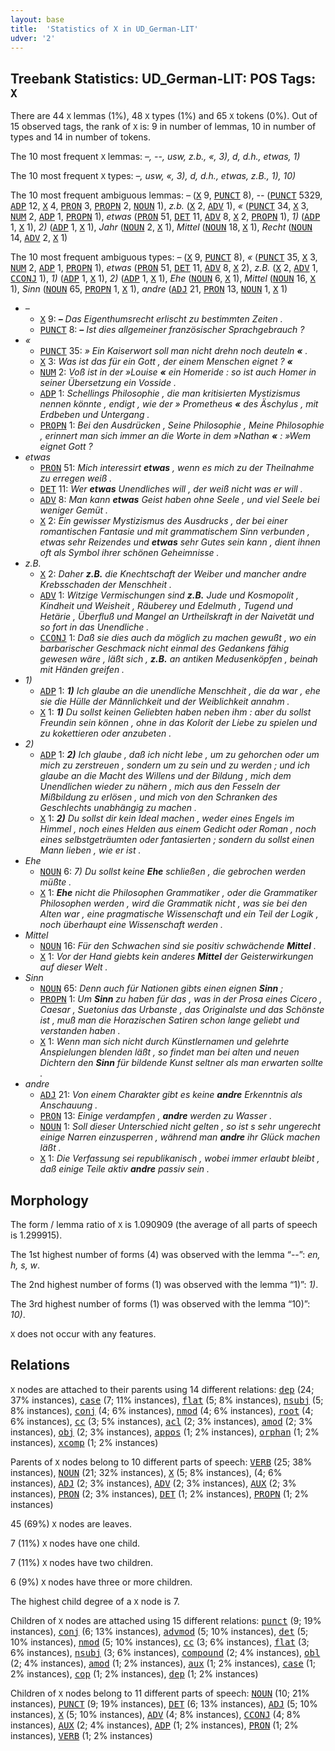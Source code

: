 ```yaml
---
layout: base
title:  'Statistics of X in UD_German-LIT'
udver: '2'
---
```


## Treebank Statistics: UD_German-LIT: POS Tags: `X`

There are 44 `X` lemmas (1%), 48 `X` types (1%) and 65 `X` tokens (0%).
Out of 15 observed tags, the rank of `X` is: 9 in number of lemmas, 10 in number of types and 14 in number of tokens.

The 10 most frequent `X` lemmas: <em>–, --, usw, z.b., «, 3), d, d.h., etwas, 1)</em>

The 10 most frequent `X` types:  <em>–, usw, «, 3), d, d.h., etwas, z.B., 1), 10)</em>

The 10 most frequent ambiguous lemmas: <em>–</em> (<tt><a href="de_lit-pos-X.html">X</a></tt> 9, <tt><a href="de_lit-pos-PUNCT.html">PUNCT</a></tt> 8), <em>--</em> (<tt><a href="de_lit-pos-PUNCT.html">PUNCT</a></tt> 5329, <tt><a href="de_lit-pos-ADP.html">ADP</a></tt> 12, <tt><a href="de_lit-pos-X.html">X</a></tt> 4, <tt><a href="de_lit-pos-PRON.html">PRON</a></tt> 3, <tt><a href="de_lit-pos-PROPN.html">PROPN</a></tt> 2, <tt><a href="de_lit-pos-NOUN.html">NOUN</a></tt> 1), <em>z.b.</em> (<tt><a href="de_lit-pos-X.html">X</a></tt> 2, <tt><a href="de_lit-pos-ADV.html">ADV</a></tt> 1), <em>«</em> (<tt><a href="de_lit-pos-PUNCT.html">PUNCT</a></tt> 34, <tt><a href="de_lit-pos-X.html">X</a></tt> 3, <tt><a href="de_lit-pos-NUM.html">NUM</a></tt> 2, <tt><a href="de_lit-pos-ADP.html">ADP</a></tt> 1, <tt><a href="de_lit-pos-PROPN.html">PROPN</a></tt> 1), <em>etwas</em> (<tt><a href="de_lit-pos-PRON.html">PRON</a></tt> 51, <tt><a href="de_lit-pos-DET.html">DET</a></tt> 11, <tt><a href="de_lit-pos-ADV.html">ADV</a></tt> 8, <tt><a href="de_lit-pos-X.html">X</a></tt> 2, <tt><a href="de_lit-pos-PROPN.html">PROPN</a></tt> 1), <em>1)</em> (<tt><a href="de_lit-pos-ADP.html">ADP</a></tt> 1, <tt><a href="de_lit-pos-X.html">X</a></tt> 1), <em>2)</em> (<tt><a href="de_lit-pos-ADP.html">ADP</a></tt> 1, <tt><a href="de_lit-pos-X.html">X</a></tt> 1), <em>Jahr</em> (<tt><a href="de_lit-pos-NOUN.html">NOUN</a></tt> 2, <tt><a href="de_lit-pos-X.html">X</a></tt> 1), <em>Mittel</em> (<tt><a href="de_lit-pos-NOUN.html">NOUN</a></tt> 18, <tt><a href="de_lit-pos-X.html">X</a></tt> 1), <em>Recht</em> (<tt><a href="de_lit-pos-NOUN.html">NOUN</a></tt> 14, <tt><a href="de_lit-pos-ADV.html">ADV</a></tt> 2, <tt><a href="de_lit-pos-X.html">X</a></tt> 1)

The 10 most frequent ambiguous types:  <em>–</em> (<tt><a href="de_lit-pos-X.html">X</a></tt> 9, <tt><a href="de_lit-pos-PUNCT.html">PUNCT</a></tt> 8), <em>«</em> (<tt><a href="de_lit-pos-PUNCT.html">PUNCT</a></tt> 35, <tt><a href="de_lit-pos-X.html">X</a></tt> 3, <tt><a href="de_lit-pos-NUM.html">NUM</a></tt> 2, <tt><a href="de_lit-pos-ADP.html">ADP</a></tt> 1, <tt><a href="de_lit-pos-PROPN.html">PROPN</a></tt> 1), <em>etwas</em> (<tt><a href="de_lit-pos-PRON.html">PRON</a></tt> 51, <tt><a href="de_lit-pos-DET.html">DET</a></tt> 11, <tt><a href="de_lit-pos-ADV.html">ADV</a></tt> 8, <tt><a href="de_lit-pos-X.html">X</a></tt> 2), <em>z.B.</em> (<tt><a href="de_lit-pos-X.html">X</a></tt> 2, <tt><a href="de_lit-pos-ADV.html">ADV</a></tt> 1, <tt><a href="de_lit-pos-CCONJ.html">CCONJ</a></tt> 1), <em>1)</em> (<tt><a href="de_lit-pos-ADP.html">ADP</a></tt> 1, <tt><a href="de_lit-pos-X.html">X</a></tt> 1), <em>2)</em> (<tt><a href="de_lit-pos-ADP.html">ADP</a></tt> 1, <tt><a href="de_lit-pos-X.html">X</a></tt> 1), <em>Ehe</em> (<tt><a href="de_lit-pos-NOUN.html">NOUN</a></tt> 6, <tt><a href="de_lit-pos-X.html">X</a></tt> 1), <em>Mittel</em> (<tt><a href="de_lit-pos-NOUN.html">NOUN</a></tt> 16, <tt><a href="de_lit-pos-X.html">X</a></tt> 1), <em>Sinn</em> (<tt><a href="de_lit-pos-NOUN.html">NOUN</a></tt> 65, <tt><a href="de_lit-pos-PROPN.html">PROPN</a></tt> 1, <tt><a href="de_lit-pos-X.html">X</a></tt> 1), <em>andre</em> (<tt><a href="de_lit-pos-ADJ.html">ADJ</a></tt> 21, <tt><a href="de_lit-pos-PRON.html">PRON</a></tt> 13, <tt><a href="de_lit-pos-NOUN.html">NOUN</a></tt> 1, <tt><a href="de_lit-pos-X.html">X</a></tt> 1)


* <em>–</em>
  * <tt><a href="de_lit-pos-X.html">X</a></tt> 9: <em><b>–</b> Das Eigenthumsrecht erlischt zu bestimmten Zeiten .</em>
  * <tt><a href="de_lit-pos-PUNCT.html">PUNCT</a></tt> 8: <em><b>–</b> Ist dies allgemeiner französischer Sprachgebrauch ?</em>
* <em>«</em>
  * <tt><a href="de_lit-pos-PUNCT.html">PUNCT</a></tt> 35: <em>» Ein Kaiserwort soll man nicht drehn noch deuteln <b>«</b> .</em>
  * <tt><a href="de_lit-pos-X.html">X</a></tt> 3: <em>Was ist das für ein Gott , der einem Menschen eignet ? <b>«</b></em>
  * <tt><a href="de_lit-pos-NUM.html">NUM</a></tt> 2: <em>Voß ist in der »Louise <b>«</b> ein Homeride : so ist auch Homer in seiner Übersetzung ein Vosside .</em>
  * <tt><a href="de_lit-pos-ADP.html">ADP</a></tt> 1: <em>Schellings Philosophie , die man kritisierten Mystizismus nennen könnte , endigt , wie der » Prometheus <b>«</b> des Äschylus , mit Erdbeben und Untergang .</em>
  * <tt><a href="de_lit-pos-PROPN.html">PROPN</a></tt> 1: <em>Bei den Ausdrücken , Seine Philosophie , Meine Philosophie , erinnert man sich immer an die Worte in dem »Nathan <b>«</b> : »Wem eignet Gott ?</em>
* <em>etwas</em>
  * <tt><a href="de_lit-pos-PRON.html">PRON</a></tt> 51: <em>Mich interessirt <b>etwas</b> , wenn es mich zu der Theilnahme zu erregen weiß .</em>
  * <tt><a href="de_lit-pos-DET.html">DET</a></tt> 11: <em>Wer <b>etwas</b> Unendliches will , der weiß nicht was er will .</em>
  * <tt><a href="de_lit-pos-ADV.html">ADV</a></tt> 8: <em>Man kann <b>etwas</b> Geist haben ohne Seele , und viel Seele bei weniger Gemüt .</em>
  * <tt><a href="de_lit-pos-X.html">X</a></tt> 2: <em>Ein gewisser Mystizismus des Ausdrucks , der bei einer romantischen Fantasie und mit grammatischem Sinn verbunden , etwas sehr Reizendes und <b>etwas</b> sehr Gutes sein kann , dient ihnen oft als Symbol ihrer schönen Geheimnisse .</em>
* <em>z.B.</em>
  * <tt><a href="de_lit-pos-X.html">X</a></tt> 2: <em>Daher <b>z.B.</b> die Knechtschaft der Weiber und mancher andre Krebsschaden der Menschheit .</em>
  * <tt><a href="de_lit-pos-ADV.html">ADV</a></tt> 1: <em>Witzige Vermischungen sind <b>z.B.</b> Jude und Kosmopolit , Kindheit und Weisheit , Räuberey und Edelmuth , Tugend und Hetärie , Überfluß und Mangel an Urtheilskraft in der Naivetät und so fort in das Unendliche .</em>
  * <tt><a href="de_lit-pos-CCONJ.html">CCONJ</a></tt> 1: <em>Daß sie dies auch da möglich zu machen gewußt , wo ein barbarischer Geschmack nicht einmal des Gedankens fähig gewesen wäre , läßt sich , <b>z.B.</b> an antiken Medusenköpfen , beinah mit Händen greifen .</em>
* <em>1)</em>
  * <tt><a href="de_lit-pos-ADP.html">ADP</a></tt> 1: <em><b>1)</b> Ich glaube an die unendliche Menschheit , die da war , ehe sie die Hülle der Männlichkeit und der Weiblichkeit annahm .</em>
  * <tt><a href="de_lit-pos-X.html">X</a></tt> 1: <em><b>1)</b> Du sollst keinen Geliebten haben neben ihm : aber du sollst Freundin sein können , ohne in das Kolorit der Liebe zu spielen und zu kokettieren oder anzubeten .</em>
* <em>2)</em>
  * <tt><a href="de_lit-pos-ADP.html">ADP</a></tt> 1: <em><b>2)</b> Ich glaube , daß ich nicht lebe , um zu gehorchen oder um mich zu zerstreuen , sondern um zu sein und zu werden ; und ich glaube an die Macht des Willens und der Bildung , mich dem Unendlichen wieder zu nähern , mich aus den Fesseln der Mißbildung zu erlösen , und mich von den Schranken des Geschlechts unabhängig zu machen .</em>
  * <tt><a href="de_lit-pos-X.html">X</a></tt> 1: <em><b>2)</b> Du sollst dir kein Ideal machen , weder eines Engels im Himmel , noch eines Helden aus einem Gedicht oder Roman , noch eines selbstgeträumten oder fantasierten ; sondern du sollst einen Mann lieben , wie er ist .</em>
* <em>Ehe</em>
  * <tt><a href="de_lit-pos-NOUN.html">NOUN</a></tt> 6: <em>7) Du sollst keine <b>Ehe</b> schließen , die gebrochen werden müßte .</em>
  * <tt><a href="de_lit-pos-X.html">X</a></tt> 1: <em><b>Ehe</b> nicht die Philosophen Grammatiker , oder die Grammatiker Philosophen werden , wird die Grammatik nicht , was sie bei den Alten war , eine pragmatische Wissenschaft und ein Teil der Logik , noch überhaupt eine Wissenschaft werden .</em>
* <em>Mittel</em>
  * <tt><a href="de_lit-pos-NOUN.html">NOUN</a></tt> 16: <em>Für den Schwachen sind sie positiv schwächende <b>Mittel</b> .</em>
  * <tt><a href="de_lit-pos-X.html">X</a></tt> 1: <em>Vor der Hand giebts kein anderes <b>Mittel</b> der Geisterwirkungen auf dieser Welt .</em>
* <em>Sinn</em>
  * <tt><a href="de_lit-pos-NOUN.html">NOUN</a></tt> 65: <em>Denn auch für Nationen gibts einen eignen <b>Sinn</b> ;</em>
  * <tt><a href="de_lit-pos-PROPN.html">PROPN</a></tt> 1: <em>Um <b>Sinn</b> zu haben für das , was in der Prosa eines Cicero , Caesar , Suetonius das Urbanste , das Originalste und das Schönste ist , muß man die Horazischen Satiren schon lange geliebt und verstanden haben .</em>
  * <tt><a href="de_lit-pos-X.html">X</a></tt> 1: <em>Wenn man sich nicht durch Künstlernamen und gelehrte Anspielungen blenden läßt , so findet man bei alten und neuen Dichtern den <b>Sinn</b> für bildende Kunst seltner als man erwarten sollte .</em>
* <em>andre</em>
  * <tt><a href="de_lit-pos-ADJ.html">ADJ</a></tt> 21: <em>Von einem Charakter gibt es keine <b>andre</b> Erkenntnis als Anschauung .</em>
  * <tt><a href="de_lit-pos-PRON.html">PRON</a></tt> 13: <em>Einige verdampfen , <b>andre</b> werden zu Wasser .</em>
  * <tt><a href="de_lit-pos-NOUN.html">NOUN</a></tt> 1: <em>Soll dieser Unterschied nicht gelten , so ist s sehr ungerecht einige Narren einzusperren , während man <b>andre</b> ihr Glück machen läßt .</em>
  * <tt><a href="de_lit-pos-X.html">X</a></tt> 1: <em>Die Verfassung sei republikanisch , wobei immer erlaubt bleibt , daß einige Teile aktiv <b>andre</b> passiv sein .</em>

## Morphology

The form / lemma ratio of `X` is 1.090909 (the average of all parts of speech is 1.299915).

The 1st highest number of forms (4) was observed with the lemma “--”: <em>en, h, s, w</em>.

The 2nd highest number of forms (1) was observed with the lemma “1)”: <em>1)</em>.

The 3rd highest number of forms (1) was observed with the lemma “10)”: <em>10)</em>.

`X` does not occur with any features.


## Relations

`X` nodes are attached to their parents using 14 different relations: <tt><a href="de_lit-dep-dep.html">dep</a></tt> (24; 37% instances), <tt><a href="de_lit-dep-case.html">case</a></tt> (7; 11% instances), <tt><a href="de_lit-dep-flat.html">flat</a></tt> (5; 8% instances), <tt><a href="de_lit-dep-nsubj.html">nsubj</a></tt> (5; 8% instances), <tt><a href="de_lit-dep-conj.html">conj</a></tt> (4; 6% instances), <tt><a href="de_lit-dep-nmod.html">nmod</a></tt> (4; 6% instances), <tt><a href="de_lit-dep-root.html">root</a></tt> (4; 6% instances), <tt><a href="de_lit-dep-cc.html">cc</a></tt> (3; 5% instances), <tt><a href="de_lit-dep-acl.html">acl</a></tt> (2; 3% instances), <tt><a href="de_lit-dep-amod.html">amod</a></tt> (2; 3% instances), <tt><a href="de_lit-dep-obj.html">obj</a></tt> (2; 3% instances), <tt><a href="de_lit-dep-appos.html">appos</a></tt> (1; 2% instances), <tt><a href="de_lit-dep-orphan.html">orphan</a></tt> (1; 2% instances), <tt><a href="de_lit-dep-xcomp.html">xcomp</a></tt> (1; 2% instances)

Parents of `X` nodes belong to 10 different parts of speech: <tt><a href="de_lit-pos-VERB.html">VERB</a></tt> (25; 38% instances), <tt><a href="de_lit-pos-NOUN.html">NOUN</a></tt> (21; 32% instances), <tt><a href="de_lit-pos-X.html">X</a></tt> (5; 8% instances),  (4; 6% instances), <tt><a href="de_lit-pos-ADJ.html">ADJ</a></tt> (2; 3% instances), <tt><a href="de_lit-pos-ADV.html">ADV</a></tt> (2; 3% instances), <tt><a href="de_lit-pos-AUX.html">AUX</a></tt> (2; 3% instances), <tt><a href="de_lit-pos-PRON.html">PRON</a></tt> (2; 3% instances), <tt><a href="de_lit-pos-DET.html">DET</a></tt> (1; 2% instances), <tt><a href="de_lit-pos-PROPN.html">PROPN</a></tt> (1; 2% instances)

45 (69%) `X` nodes are leaves.

7 (11%) `X` nodes have one child.

7 (11%) `X` nodes have two children.

6 (9%) `X` nodes have three or more children.

The highest child degree of a `X` node is 7.

Children of `X` nodes are attached using 15 different relations: <tt><a href="de_lit-dep-punct.html">punct</a></tt> (9; 19% instances), <tt><a href="de_lit-dep-conj.html">conj</a></tt> (6; 13% instances), <tt><a href="de_lit-dep-advmod.html">advmod</a></tt> (5; 10% instances), <tt><a href="de_lit-dep-det.html">det</a></tt> (5; 10% instances), <tt><a href="de_lit-dep-nmod.html">nmod</a></tt> (5; 10% instances), <tt><a href="de_lit-dep-cc.html">cc</a></tt> (3; 6% instances), <tt><a href="de_lit-dep-flat.html">flat</a></tt> (3; 6% instances), <tt><a href="de_lit-dep-nsubj.html">nsubj</a></tt> (3; 6% instances), <tt><a href="de_lit-dep-compound.html">compound</a></tt> (2; 4% instances), <tt><a href="de_lit-dep-obl.html">obl</a></tt> (2; 4% instances), <tt><a href="de_lit-dep-amod.html">amod</a></tt> (1; 2% instances), <tt><a href="de_lit-dep-aux.html">aux</a></tt> (1; 2% instances), <tt><a href="de_lit-dep-case.html">case</a></tt> (1; 2% instances), <tt><a href="de_lit-dep-cop.html">cop</a></tt> (1; 2% instances), <tt><a href="de_lit-dep-dep.html">dep</a></tt> (1; 2% instances)

Children of `X` nodes belong to 11 different parts of speech: <tt><a href="de_lit-pos-NOUN.html">NOUN</a></tt> (10; 21% instances), <tt><a href="de_lit-pos-PUNCT.html">PUNCT</a></tt> (9; 19% instances), <tt><a href="de_lit-pos-DET.html">DET</a></tt> (6; 13% instances), <tt><a href="de_lit-pos-ADJ.html">ADJ</a></tt> (5; 10% instances), <tt><a href="de_lit-pos-X.html">X</a></tt> (5; 10% instances), <tt><a href="de_lit-pos-ADV.html">ADV</a></tt> (4; 8% instances), <tt><a href="de_lit-pos-CCONJ.html">CCONJ</a></tt> (4; 8% instances), <tt><a href="de_lit-pos-AUX.html">AUX</a></tt> (2; 4% instances), <tt><a href="de_lit-pos-ADP.html">ADP</a></tt> (1; 2% instances), <tt><a href="de_lit-pos-PRON.html">PRON</a></tt> (1; 2% instances), <tt><a href="de_lit-pos-VERB.html">VERB</a></tt> (1; 2% instances)

